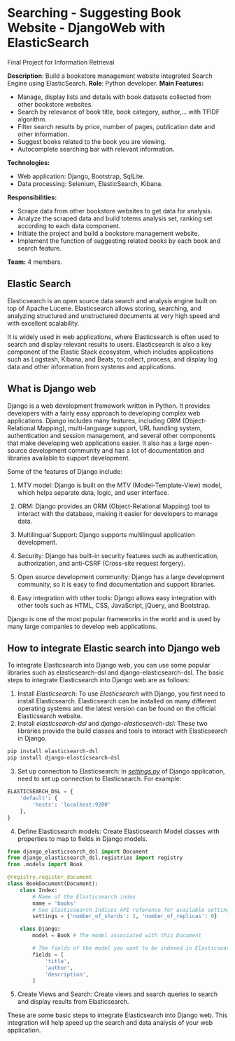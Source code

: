 # Searching - Suggesting Book Website - DjangoWeb with ElasticSearch

Final Project for Information Retrieval

**Description**: Build a bookstore management website integrated Search Engine using ElasticSearch.
**Role**: Python developer.
**Main Features:**

- Manage, display lists and details with book datasets collected from other bookstore websites.
- Search by relevance of book title, book category, author,... with TFIDF algorithm.
- Filter search results by price, number of pages, publication date and other information.
- Suggest books related to the book you are viewing.
- Autocomplete searching bar with relevant information.

**Technologies:**

- Web application: Django, Bootstrap, SqlLite.
- Data processing: Selenium, ElasticSearch, Kibana.

**Responsibilities:**

- Scrape data from other bookstore websites to get data for analysis.
- Analyze the scraped data and build totems analysis set, ranking set according to each data component.
- Initiate the project and build a bookstore management website.
- Implement the function of suggesting related books by each book and search feature.

**Team:** 4 members.

## Elastic Search

Elasticsearch is an open source data search and analysis engine built on top of Apache Lucene. Elasticsearch allows storing, searching, and analyzing structured and unstructured documents at very high speed and with excellent scalability.

It is widely used in web applications, where Elasticsearch is often used to search and display relevant results to users. Elasticsearch is also a key component of the Elastic Stack ecosystem, which includes applications such as Logstash, Kibana, and Beats, to collect, process, and display log data and other information from systems and applications.

## What is Django web

Django is a web development framework written in Python. It provides developers with a fairly easy approach to developing complex web applications. Django includes many features, including ORM (Object-Relational Mapping), multi-language support, URL handling system, authentication and session management, and several other components that make developing web applications easier. It also has a large open-source development community and has a lot of documentation and libraries available to support development.

Some of the features of Django include:

1. MTV model: Django is built on the MTV (Model-Template-View) model, which helps separate data, logic, and user interface.

2. ORM: Django provides an ORM (Object-Relational Mapping) tool to interact with the database, making it easier for developers to manage data.
3. Multilingual Support: Django supports multilingual application development.

4. Security: Django has built-in security features such as authentication, authorization, and anti-CSRF (Cross-site request forgery).

5. Open source development community: Django has a large development community, so it is easy to find documentation and support libraries.

6. Easy integration with other tools: Django allows easy integration with other tools such as HTML, CSS, JavaScript, jQuery, and Bootstrap.

Django is one of the most popular frameworks in the world and is used by many large companies to develop web applications.

## How to integrate Elastic search into Django web

To integrate Elasticsearch into Django web, you can use some popular libraries such as elasticsearch-dsl and django-elasticsearch-dsl. The basic steps to integrate Elasticsearch into Django web are as follows:

1. Install *Elasticsearch*: To use *Elasticsearch* with Django, you first need to install Elasticsearch. Elasticsearch can be installed on many different operating systems and the latest version can be found on the official Elasticsearch website.
2. Install *elasticsearch-dsl* and *django-elasticsearch-dsl*: These two libraries provide the build classes and tools to interact with Elasticsearch in Django.

```bash
pip install elasticsearch-dsl
pip install django-elasticsearch-dsl

```

3. Set up connection to Elasticsearch: In *[settings.py](http://settings.py/)* of Django application, need to set up connection to Elasticsearch. For example:

```python
ELASTICSEARCH_DSL = {
    'default': {
        'hosts': 'localhost:9200'
    },
}
```

4. Define Elasticsearch models: Create Elasticsearch Model classes with properties to map to fields in Django models.

```python
from django_elasticsearch_dsl import Document
from django_elasticsearch_dsl.registries import registry
from .models import Book

@registry.register_document
class BookDocument(Document):
    class Index:
        # Name of the Elasticsearch index
        name = 'books'
        # See Elasticsearch Indices API reference for available settings
        settings = {'number_of_shards': 1, 'number_of_replicas': 0}

    class Django:
        model = Book # The model associated with this Document

        # The fields of the model you want to be indexed in Elasticsearch
        fields = [
            'title',
            'author',
            'description',
        ]

```

5. Create Views and Search: Create views and search queries to search and display results from Elasticsearch.

These are some basic steps to integrate Elasticsearch into Django web. This integration will help speed up the search and data analysis of your web application.
